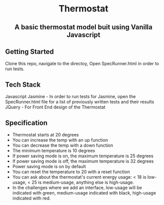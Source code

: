 <h1 align="center"> Thermostat </h1>
<h2 align="center"> A basic thermostat model buit using Vanilla Javascript</h2>



<h2 algin="center">Getting Started</h2>

Clone this repo, navigate to the directoy, Open SpecRunner.html in order to run tests.

<h2 align="centre">Tech Stack</h2>
Javascript
Jasmine - In order to run tests for Jasmine, open the SpecRunner.html file for a list of previously written tests and their results 
JQuery - For Front End design of the Thermostat


<h2 align="centre"> Specification </h2>
<ul>
  <li>Thermostat starts at 20 degrees</li>
  <li>You can increase the temp with an up function</li>
  <li>You can decrease the temp with a down function</li>
  <li>The minimum temperature is 10 degrees</li>
  <li>If power saving mode is on, the maximum temperature is 25 degrees</li>
  <li>If power saving mode is off, the maximum temperature is 32 degrees</li>
  <li>Power saving mode is on by default</li>
  <li>You can reset the temperature to 20 with a reset function</li>
  <li>You can ask about the thermostat's current energy usage: < 18 is low-usage, < 25 is medium-usage, anything else is high-usage.</li>
<li>In the challenges where we add an interface, low-usage will be indicated with green, medium-usage indicated with black, high-usage indicated with red.</li>
</ul>


